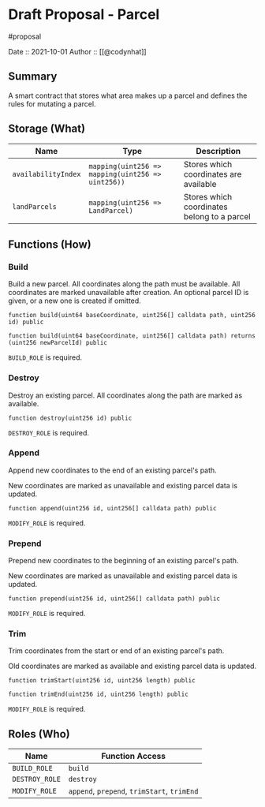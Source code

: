 # Draft Proposal - Parcel
#proposal

Date :: 2021-10-01
Author :: [[@codynhat]]

## Summary
A smart contract that stores what area makes up a parcel and defines the rules for mutating a parcel.

## Storage (What)
| Name                | Type                                              | Description                            |
| ------------------- | ------------------------------------------------- | -------------------------------------- |
| `availabilityIndex` | `mapping(uint256 => mapping(uint256 => uint256))` | Stores which coordinates are available |
| `landParcels`       | `mapping(uint256 => LandParcel)`                  | Stores which coordinates belong to a parcel                                       |

## Functions (How)
### Build
Build a new parcel. All coordinates along the path must be available. All coordinates are marked unavailable after creation. An optional parcel ID is given, or a new one is created if omitted.

```
function build(uint64 baseCoordinate, uint256[] calldata path, uint256 id) public
```
```
function build(uint64 baseCoordinate, uint256[] calldata path) returns (uint256 newParcelId) public
```

`BUILD_ROLE` is required.

### Destroy
Destroy an existing parcel. All coordinates along the path are marked as available.
```
function destroy(uint256 id) public
```

`DESTROY_ROLE` is required.

### Append
Append new coordinates to the end of an existing parcel's path.

New coordinates are marked as unavailable and existing parcel data is updated.

```
function append(uint256 id, uint256[] calldata path) public
```

`MODIFY_ROLE` is required.

### Prepend
Prepend new coordinates to the beginning of an existing parcel's path.

New coordinates are marked as unavailable and existing parcel data is updated.

```
function prepend(uint256 id, uint256[] calldata path) public
```

`MODIFY_ROLE` is required.

### Trim
Trim coordinates from the start or end of an existing parcel's path.

Old coordinates are marked as available and existing parcel data is updated.

```
function trimStart(uint256 id, uint256 length) public
```

```
function trimEnd(uint256 id, uint256 length) public
```

`MODIFY_ROLE` is required.

## Roles (Who)
| Name           | Function Access                             |
| -------------- | ------------------------------------------- |
| `BUILD_ROLE`   | `build`                                     |
| `DESTROY_ROLE` | `destroy`                                   |
| `MODIFY_ROLE`  | `append`, `prepend`, `trimStart`, `trimEnd` | 

